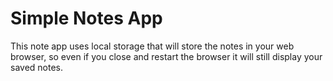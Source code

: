 # Simple Notes App
This note app uses local storage that will store the notes in your web browser, so even if you close and restart the browser it will still display your saved notes.